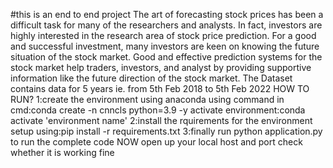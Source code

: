 #this is an end to end project
The art of forecasting stock prices has been a difficult task for many of the researchers and analysts. In fact, investors are highly interested in the research area of stock price prediction. For a good and successful investment, many investors are keen on knowing the future situation of the stock market. Good and effective prediction systems for the stock market help traders, investors, and analyst by providing supportive information like the future direction of the stock market.
The Dataset contains data for 5 years ie. from 5th Feb 2018 to 5th Feb 2022
HOW TO RUN?
1:create the environment using anaconda
using command in cmd:conda create -n cnncls python=3.9 -y     activate environment:conda activate 'environment name'
2:install the rquirements for the environment setup
using:pip install -r requirements.txt
3:finally run python application.py to run the complete code
NOW open up your local host and port check whether it is working fine

